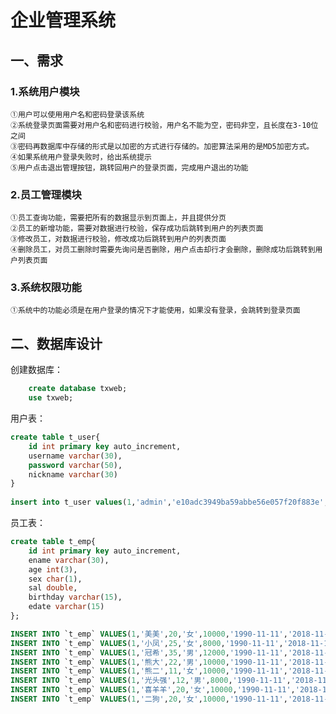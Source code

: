 # 企业管理系统
## 一、需求
### 1.系统用户模块
    ①用户可以使用用户名和密码登录该系统
    ②系统登录页面需要对用户名和密码进行校验，用户名不能为空，密码非空，且长度在3-10位之间
    ③密码再数据库中存储的形式是以加密的方式进行存储的。加密算法采用的是MD5加密方式。
    ④如果系统用户登录失败时，给出系统提示
    ⑤用户点击退出管理按钮，跳转回用户的登录页面，完成用户退出的功能
### 2.员工管理模块
    ①员工查询功能，需要把所有的数据显示到页面上，并且提供分页
    ②员工的新增功能，需要对数据进行校验，保存成功后跳转到用户的列表页面
    ③修改员工，对数据进行校验，修改成功后跳转到用户的列表页面
    ④删除员工，对员工删除时需要先询问是否删除，用户点击却行才会删除，删除成功后跳转到用户列表页面
### 3.系统权限功能
    ①系统中的功能必须是在用户登录的情况下才能使用，如果没有登录，会跳转到登录页面
## 二、数据库设计
创建数据库：
```SQL
    create database txweb;
    use txweb;
```
用户表：
```SQL
create table t_user{
    id int primary key auto_increment,
    username varchar(30),
    password varchar(50),
    nickname varchar(30)
}
 
insert into t_user values(1,'admin','e10adc3949ba59abbe56e057f20f883e','管理员')
```
员工表：
```SQL
create table t_emp{
    id int primary key auto_increment,
    ename varchar(30),
    age int(3),
    sex char(1),
    sal double,
    birthday varchar(15),
    edate varchar(15)
};

INSERT INTO `t_emp` VALUES(1,'美美',20,'女',10000,'1990-11-11','2018-11-11');
INSERT INTO `t_emp` VALUES(1,'小凤',25,'女',8000,'1990-11-11','2018-11-11');
INSERT INTO `t_emp` VALUES(1,'冠希',35,'男',12000,'1990-11-11','2018-11-11');
INSERT INTO `t_emp` VALUES(1,'熊大',22,'男',10000,'1990-11-11','2018-11-11');
INSERT INTO `t_emp` VALUES(1,'熊二',11,'女',10000,'1990-11-11','2018-11-11');
INSERT INTO `t_emp` VALUES(1,'光头强',12,'男',8000,'1990-11-11','2018-11-11');
INSERT INTO `t_emp` VALUES(1,'喜羊羊',20,'女',10000,'1990-11-11','2018-11-11');
INSERT INTO `t_emp` VALUES(1,'二狗',20,'女',10000,'1990-11-11','2018-11-11');

